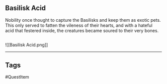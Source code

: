 ## Basilisk Acid
Nobility once thought to capture the Basilisks and keep them as exotic pets.
This only served to fatten the vileness of their hearts, and with a hateful
acid that festered inside, the creatures became soured to their very bones.
## 
![[Basilisk Acid.png]]

---
## Tags
#QuestItem